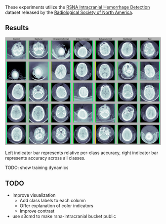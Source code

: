 These experiments utilize the [RSNA Intracranial Hemorrhage Detection](https://www.kaggle.com/c/rsna-intracranial-hemorrhage-detection) dataset released by the [Radiological Society of North America](https://www.rsna.org/).

## Results
![](images/img.png)

Left indicator bar represents relative per-class accuracy, right indicator bar represents accuracy across all classes.

TODO: show training dynamics

## TODO
- Improve visualization
  - Add class labels to each column
  - Offer explanation of color indicators
  - Improve contrast
- use s3cmd to make rsna-intracranial bucket public
